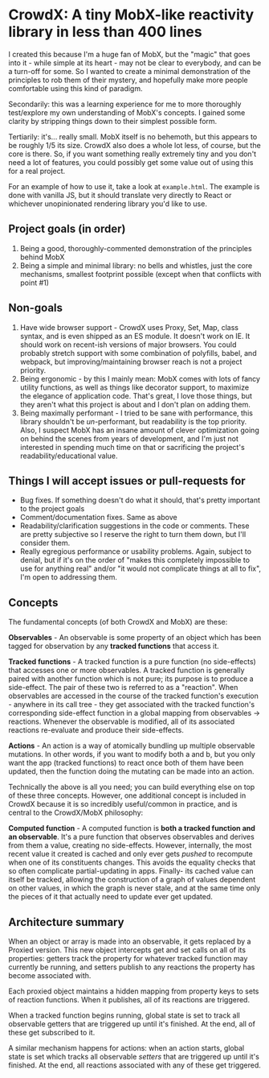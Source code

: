 # CrowdX: A tiny MobX-like reactivity library in less than 400 lines

I created this because I'm a huge fan of MobX, but the "magic" that goes into 
it - while simple at its heart - may not be clear to everybody, and can be a 
turn-off for some. So I wanted to create a minimal demonstration of the 
principles to rob them of their mystery, and hopefully make more people 
comfortable using this kind of paradigm.

Secondarily: this was a learning experience for me to more thoroughly 
test/explore my own understanding of MobX's concepts. I gained some clarity by 
stripping things down to their simplest possible form.

Tertiarily: it's... really small. MobX itself is no behemoth, but this appears 
to be roughly 1/5 its size. CrowdX also does a whole lot less, of course, but 
the core is there. So, if you want something really extremely tiny and you don't 
need a lot of features, you could possibly get some value out of using this for 
a real project.

For an example of how to use it, take a look at `example.html`. The example is
done with vanilla JS, but it should translate very directly to React or 
whichever unopinionated rendering library you'd like to use.

## Project goals (in order)
1. Being a good, thoroughly-commented demonstration of the principles behind 
MobX
2. Being a simple and minimal library: no bells and whistles, just the core 
mechanisms, smallest footprint possible (except when that conflicts with 
point #1)

## Non-goals
1. Have wide browser support - CrowdX uses Proxy, Set, Map, class syntax, and is 
even shipped as an ES module. It doesn't work on IE. It should work on 
recent-ish versions of major browsers. You could probably stretch support with
some combination of polyfills, babel, and webpack, but improving/maintaining
browser reach is not a project priority.
2. Being ergonomic - by this I mainly mean: MobX comes with lots of fancy utility 
functions, as well as things like decorator support, to maximize the elegance of
application code. That's great, I love those things, but they aren't what this
project is about and I don't plan on adding them.
3. Being maximally performant - I tried to be sane with performance, this library
shouldn't be *un*-performant, but readability is the top priority. Also, I 
suspect MobX has an insane amount of clever optimization going on behind the 
scenes from years of development, and I'm just not interested in spending much 
time on that or sacrificing the project's readability/educational value.

## Things I will accept issues or pull-requests for
- Bug fixes. If something doesn't do what it should, that's pretty important to 
the project goals
- Comment/documentation fixes. Same as above
- Readability/clarification suggestions in the code or comments. These are 
pretty subjective so I reserve the right to turn them down, but I'll consider 
them.
- Really egregious performance or usability problems. Again, subject to denial,
but if it's on the order of "makes this completely impossible to use for 
anything real" and/or "it would not complicate things at all to fix", I'm open 
to addressing them.

## Concepts

The fundamental concepts (of both CrowdX and MobX) are these:

**Observables** - An observable is some property of an object which has been 
tagged for observation by any **tracked functions** that access it.

**Tracked functions** - A tracked function is a pure function (no side-effects)
that accesses one or more observables. A tracked function is generally paired 
with another function which is not pure; its purpose is to produce a 
side-effect. The pair of these two is referred to as a "reaction". 
When observables are accessed in the course of the tracked function's execution - 
anywhere in its call tree - they get associated with the tracked function's 
corresponding side-effect function in a global mapping from observables -> 
reactions. Whenever the observable is modified, all of its associated reactions 
re-evaluate and produce their side-effects.

**Actions** - An action is a way of atomically bundling up multiple observable 
mutations. In other words, if you want to modify both a and b, but you only want
the app (tracked functions) to react once both of them have been updated, then
the function doing the mutating can be made into an action.

Technically the above is all you need; you can build everything else on top of 
these three concepts. However, one additional concept is included in CrowdX 
because it is so incredibly useful/common in practice, and is central to the 
CrowdX/MobX philosophy:

**Computed function** - A computed function is **both a tracked function and an 
observable**. It's a pure function that observes observables and derives from
them a value, creating no side-effects. However, internally, the most recent 
value it created is cached and only ever gets _pushed_ to recompute when one
of its constituents changes. This avoids the equality checks that so often
complicate partial-updating in apps. Finally- its cached value can itself be
tracked, allowing the construction of a graph of values dependent on other 
values, in which the graph is never stale, and at the same time only the pieces 
of it that actually need to update ever get updated.

## Architecture summary

When an object or array is made into an observable, it gets replaced by a 
Proxied version. This new object intercepts get and set calls on all of its 
properties: getters track the property for whatever tracked function may 
currently be running, and setters publish to any reactions the property has
become associated with.

Each proxied object maintains a hidden mapping from property keys to sets of 
reaction functions. When it publishes, all of its reactions are triggered.

When a tracked function begins running, global state is set to track all 
observable getters that are triggered up until it's finished. At the end, all of
these get subscribed to it.

A similar mechanism happens for actions: when an action starts, global state is
set which tracks all observable *setters* that are triggered up until it's 
finished. At the end, all reactions associated with any of these get triggered.